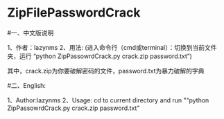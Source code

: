 # ZipFilePasswordCrack
#一、中文版说明

1、作者：lazynms
2、用法:
(进入命令行（cmd或terminal）：切换到当前文件夹，运行 “python ZipPassowrdCrack.py crack.zip password.txt”)

其中，crack.zip为你要破解密码的文件，password.txt为暴力破解的字典

#二、English:

1、Author:lazynms
2、Usage:
cd to current directory and run "“python ZipPassowrdCrack.py crack.zip password.txt" 


